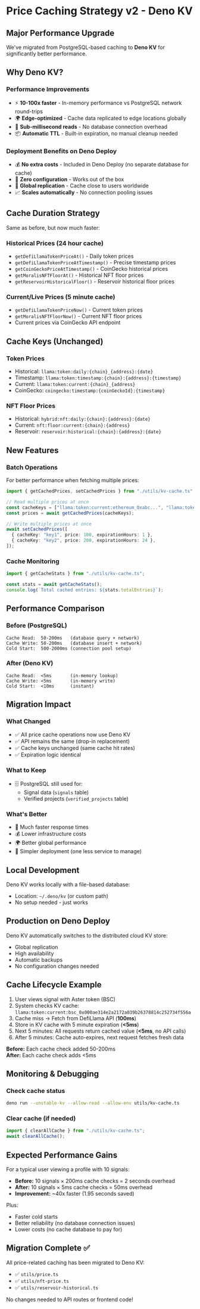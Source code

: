 # Price Caching Strategy v2 - Deno KV

## Major Performance Upgrade

We've migrated from PostgreSQL-based caching to **Deno KV** for significantly better performance.

## Why Deno KV?

### Performance Improvements
- ⚡ **10-100x faster** - In-memory performance vs PostgreSQL network round-trips
- 🌍 **Edge-optimized** - Cache data replicated to edge locations globally
- 🎯 **Sub-millisecond reads** - No database connection overhead
- 📦 **Automatic TTL** - Built-in expiration, no manual cleanup needed

### Deployment Benefits on Deno Deploy
- 💰 **No extra costs** - Included in Deno Deploy (no separate database for cache)
- 🚀 **Zero configuration** - Works out of the box
- 🔄 **Global replication** - Cache close to users worldwide
- 📈 **Scales automatically** - No connection pooling issues

## Cache Duration Strategy

Same as before, but now much faster:

### Historical Prices (24 hour cache)
- `getDefiLlamaTokenPriceAt()` - Daily token prices
- `getDefiLlamaTokenPriceAtTimestamp()` - Precise timestamp prices
- `getCoinGeckoPriceAtTimestamp()` - CoinGecko historical prices
- `getMoralisNFTFloorAt()` - Historical NFT floor prices
- `getReservoirHistoricalFloor()` - Reservoir historical floor prices

### Current/Live Prices (5 minute cache)
- `getDefiLlamaTokenPriceNow()` - Current token prices
- `getMoralisNFTFloorNow()` - Current NFT floor prices
- Current prices via CoinGecko API endpoint

## Cache Keys (Unchanged)

### Token Prices
- Historical: `llama:token:daily:{chain}_{address}:{date}`
- Timestamp: `llama:token:timestamp:{chain}:{address}:{timestamp}`
- Current: `llama:token:current:{chain}_{address}`
- CoinGecko: `coingecko:timestamp:{coinGeckoId}:{timestamp}`

### NFT Floor Prices
- Historical: `hybrid:nft:daily:{chain}:{address}:{date}`
- Current: `nft:floor:current:{chain}:{address}`
- Reservoir: `reservoir:historical:{chain}:{address}:{date}`

## New Features

### Batch Operations
For better performance when fetching multiple prices:

```typescript
import { getCachedPrices, setCachedPrices } from "./utils/kv-cache.ts";

// Read multiple prices at once
const cacheKeys = ["llama:token:current:ethereum_0xabc...", "llama:token:current:base_0xdef..."];
const prices = await getCachedPrices(cacheKeys);

// Write multiple prices at once
await setCachedPrices([
  { cacheKey: "key1", price: 100, expirationHours: 1 },
  { cacheKey: "key2", price: 200, expirationHours: 24 },
]);
```

### Cache Monitoring
```typescript
import { getCacheStats } from "./utils/kv-cache.ts";

const stats = await getCacheStats();
console.log(`Total cached entries: ${stats.totalEntries}`);
```

## Performance Comparison

### Before (PostgreSQL)
```
Cache Read:  50-200ms   (database query + network)
Cache Write: 50-200ms   (database insert + network)
Cold Start:  500-2000ms (connection pool setup)
```

### After (Deno KV)
```
Cache Read:  <5ms       (in-memory lookup)
Cache Write: <5ms       (in-memory write)
Cold Start:  <10ms      (instant)
```

## Migration Impact

### What Changed
- ✅ All price cache operations now use Deno KV
- ✅ API remains the same (drop-in replacement)
- ✅ Cache keys unchanged (same cache hit rates)
- ✅ Expiration logic identical

### What to Keep
- 🗄️ PostgreSQL still used for:
  - Signal data (`signals` table)
  - Verified projects (`verified_projects` table)
  
### What's Better
- 🚀 Much faster response times
- 💰 Lower infrastructure costs
- 🌍 Better global performance
- 🔧 Simpler deployment (one less service to manage)

## Local Development

Deno KV works locally with a file-based database:
- Location: `~/.deno/kv` (or custom path)
- No setup needed - just works

## Production on Deno Deploy

Deno KV automatically switches to the distributed cloud KV store:
- Global replication
- High availability
- Automatic backups
- No configuration changes needed

## Cache Lifecycle Example

1. User views signal with Aster token (BSC)
2. System checks KV cache: `llama:token:current:bsc_0x000ae314e2a2172a039b26378814c252734f556a`
3. Cache miss → Fetch from DefiLlama API (**100ms**)
4. Store in KV cache with 5 minute expiration (**<5ms**)
5. Next 5 minutes: All requests return cached value (**<5ms**, no API calls)
6. After 5 minutes: Cache auto-expires, next request fetches fresh data

**Before:** Each cache check added 50-200ms  
**After:** Each cache check adds <5ms

## Monitoring & Debugging

### Check cache status
```bash
deno run --unstable-kv --allow-read --allow-env utils/kv-cache.ts
```

### Clear cache (if needed)
```typescript
import { clearAllCache } from "./utils/kv-cache.ts";
await clearAllCache();
```

## Expected Performance Gains

For a typical user viewing a profile with 10 signals:
- **Before:** 10 signals × 200ms cache checks = 2 seconds overhead
- **After:** 10 signals × 5ms cache checks = 50ms overhead
- **Improvement:** ~40x faster (1.95 seconds saved)

Plus:
- Faster cold starts
- Better reliability (no database connection issues)
- Lower costs (no cache database to pay for)

## Migration Complete ✅

All price-related caching has been migrated to Deno KV:
- ✅ `utils/price.ts`
- ✅ `utils/nft-price.ts`
- ✅ `utils/reservoir-historical.ts`

No changes needed to API routes or frontend code!
